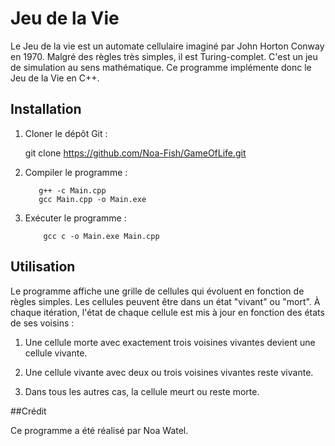 # Jeu de la Vie

Le Jeu de la vie est un automate cellulaire imaginé par John Horton Conway en 1970. Malgré des règles très simples, il est Turing-complet. C'est un jeu de simulation au sens mathématique. Ce programme implémente donc le Jeu de la Vie en C++.

## Installation

1. Cloner le dépôt Git :

    git clone  https://github.com/Noa-Fish/GameOfLife.git

2. Compiler le programme :
    
          g++ -c Main.cpp
          gcc Main.cpp -o Main.exe 

3. Exécuter le programme :

           gcc c -o Main.exe Main.cpp


## Utilisation

Le programme affiche une grille de cellules qui évoluent en fonction de règles simples. Les cellules peuvent être dans un état "vivant" ou "mort". À chaque itération, l'état de chaque cellule est mis à jour en fonction des états de ses voisins :

1. Une cellule morte avec exactement trois voisines vivantes devient une cellule vivante.

2. Une cellule vivante avec deux ou trois voisines vivantes reste vivante.

3. Dans tous les autres cas, la cellule meurt ou reste morte.

##Crédit

Ce programme a été réalisé par Noa Watel.
